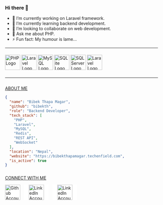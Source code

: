 ### Hi there 👋

- 🔭 I’m currently working on Laravel framework.
- 🌱 I’m currently learning backend development.
- 👯 I’m looking to collaborate on web development.
- 💬 Ask me about PHP.
- ⚡ Fun fact: My humour is lame...

---

<!-- Image row without links or interactions -->
<p style="padding: 8px 0">
<a href="https://php.net">
  <img src="https://www.php.net/images/logos/new-php-logo.svg" alt="PHP Logo" height="50"/></a>
  <a href="https://laravel.com">
  <img src="https://upload.wikimedia.org/wikipedia/commons/thumb/9/9a/Laravel.svg/1200px-Laravel.svg.png" alt="Laravel Logo" height="50"/></a>
  <!-- <a href="https://php.net"></a>
  <img src="https://cdn-icons-png.flaticon.com/512/2164/2164832.png" alt="Laravel Logo" height="50"/> -->
  <a href="https://mysql.com/">
  <img src="https://www.ovhcloud.com/sites/default/files/styles/large_screens_1x/public/2021-09/ECX-1909_Hero_MySQL_600x400%402x-1.png" alt="MySQL Logo" height="50"/></a>
  <a href="https://sqlite.org">
  <img src="https://upload.wikimedia.org/wikipedia/commons/thumb/9/97/Sqlite-square-icon.svg/1024px-Sqlite-square-icon.svg.png" alt="SQLite Logo" height="50"/></a>
  <a href="https://microsoft.com/en-in/sql-server">
  <img src="https://img.icons8.com/?size=512&id=laYYF3dV0Iew&format=png" alt="SQL Server Logo" height="50"/></a>
  <a href="https://linux.org">
  <img src="https://cdn.freebiesupply.com/images/large/2x/linux-logo-png-transparent.png" alt="Laravel Logo" height="50"/></a>
</p>

---

<!-- Anout me -->
<p style="padding-top: 12px; text-decoration: underline;">ABOUT ME</p>

```json
{
  "name": "Bibek Thapa Magar",
  "github": "bibekth",
  "role": "Backend Developer",
  "tech_stack": [
    "PHP",
    "Laravel",
    "MySQL",
    "Redis",
    "REST API",
    "WebSocket"
  ],
  "location": "Nepal",
  "website": "https://bibekthapamagar.techenfield.com",
  "is_active": true
}
```

<p style="padding-top: 12px; text-decoration: underline;">CONNECT WITH ME</p>
<p>
    <a href="https://github.com/bibekth/">
  <img src="https://pngimg.com/d/github_PNG65.png" alt="Github Account" style="background-color: white;"height="50"/></a> &nbsp;
    <a href="https://www.linkedin.com/in/bibekthapamagar2000/">
  <img src="https://logos-world.net/wp-content/uploads/2020/04/Linkedin-Logo.png" alt="LinkedIn Account" style="background-color: white;padding: 0 16px;" height="50"/></a> &nbsp;
    <a href="mailto:bibek.thapa0521@gmail.com">
  <img src="https://png.pngtree.com/png-clipart/20230916/original/pngtree-google-email-logo-vector-png-image_12256705.png" alt="LinkedIn Account" style="background-color: white;padding: 0 16px;" height="50"/></a> &nbsp;
</p>
